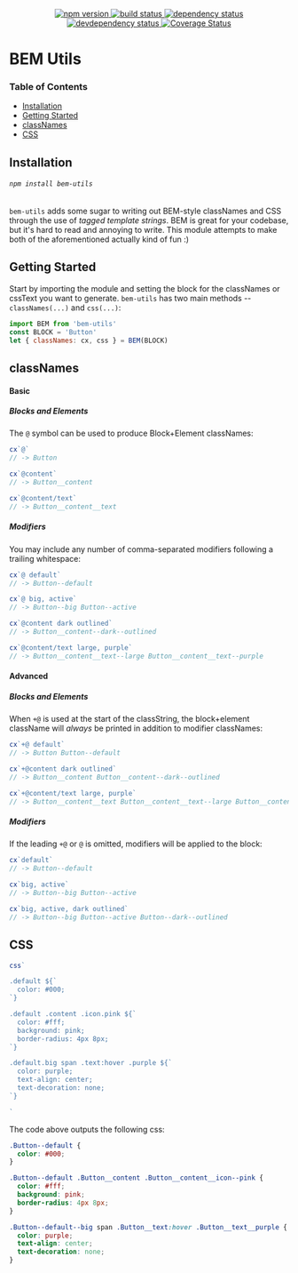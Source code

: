 <p align="center">
  <a href="http://badge.fury.io/js/bem-utils">
    <img alt="npm version" src="https://badge.fury.io/js/bem-utils.svg" />
  </a>
  <a href="https://travis-ci.org/jozanza/bem-utils">
    <img alt="build status" src="https://travis-ci.org/jozanza/bem-utils.svg" />
  </a>
  <a href="https://david-dm.org/jozanza/bem-utils">
    <img alt="dependency status" src="https://david-dm.org/jozanza/bem-utils.svg" />
  </a>
  <a href="https://david-dm.org/jozanza/bem-utils#info=devDependencies">
    <img alt="devdependency status" src="https://david-dm.org/jozanza/bem-utils/dev-status.svg" />
  </a>
  <a href='https://coveralls.io/github/jozanza/bem-utils?branch=master'>
    <img src='https://coveralls.io/repos/jozanza/bem-utils/badge.svg?branch=master&service=github' alt='Coverage Status' />
  </a>
</p>

# BEM Utils

### Table of Contents

- [Installation](#installation)
- [Getting Started](#getting-started)
- [classNames](#classnames)
- [CSS](#css)

Installation
------------

###### `npm install bem-utils`

`bem-utils` adds some sugar to writing out BEM-style classNames and CSS through the use of *tagged template strings*. BEM is great for your codebase, but it's hard to read and annoying to write. This module attempts
to make both of the aforementioned actually kind of fun :)

Getting Started
---------------

Start by importing the module and setting the block for the classNames or cssText you want to generate.
`bem-utils` has two main methods -- `classNames(...)` and `css(...)`:

```js
import BEM from 'bem-utils'
const BLOCK = 'Button'
let { classNames: cx, css } = BEM(BLOCK)
```

classNames
----------

#### Basic

##### Blocks and Elements
The `@` symbol can be used to produce Block+Element classNames:

```js
cx`@`
// -> Button

cx`@content`
// -> Button__content

cx`@content/text`
// -> Button__content__text
```

##### Modifiers
You may include any number of comma-separated modifiers following a trailing whitespace:

```js
cx`@ default`
// -> Button--default

cx`@ big, active`
// -> Button--big Button--active

cx`@content dark outlined`
// -> Button__content--dark--outlined

cx`@content/text large, purple`
// -> Button__content__text--large Button__content__text--purple
```

#### Advanced

##### Blocks and Elements
When `+@` is used at the start of the classString, the block+element className will *always* be printed in addition to modifier classNames:

```js
cx`+@ default`
// -> Button Button--default

cx`+@content dark outlined`
// -> Button__content Button__content--dark--outlined

cx`+@content/text large, purple`
// -> Button__content__text Button__content__text--large Button__content__text--purple
```

##### Modifiers
If the leading `+@` or `@` is omitted, modifiers will be applied to the block:

```js
cx`default`
// -> Button--default

cx`big, active`
// -> Button--big Button--active

cx`big, active, dark outlined`
// -> Button--big Button--active Button--dark--outlined

```

CSS
---

```js
css`

.default ${`
  color: #000;
`}

.default .content .icon.pink ${`
  color: #fff;
  background: pink;
  border-radius: 4px 8px;
`}

.default.big span .text:hover .purple ${`
  color: purple;
  text-align: center;
  text-decoration: none;
`}

`
```

The code above outputs the following css:

```css
.Button--default {
  color: #000;
}

.Button--default .Button__content .Button__content__icon--pink {
  color: #fff;
  background: pink;
  border-radius: 4px 8px;
}

.Button--default--big span .Button__text:hover .Button__text__purple {
  color: purple;
  text-align: center;
  text-decoration: none;
}
```
